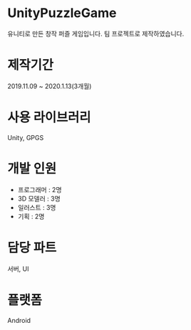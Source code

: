 # UnityPuzzleGame
유니티로 만든 창작 퍼즐 게임입니다.
팀 프로젝트로 제작하였습니다.
# 제작기간
2019.11.09 ~ 2020.1.13(3개월)
# 사용 라이브러리
Unity, GPGS
# 개발 인원
- 프로그래머 : 2명
- 3D 모델러 : 3명
- 일러스트 : 3명
- 기획 : 2명
# 담당 파트
서버, UI
# 플랫폼
Android
